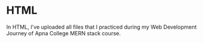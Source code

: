 # HTML
In HTML, I've uploaded all files that I practiced during my Web Development Journey of Apna College MERN stack course.
